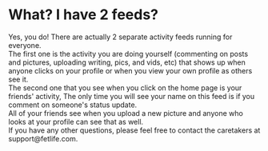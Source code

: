 # What? I have 2 feeds?

<div>
Yes, you do! There are actually 2 separate activity feeds running for everyone.</div>
<div>
</div>
<div>
The first one is the activity you are doing yourself (commenting on posts and pictures, uploading writing, pics, and vids, etc) that shows up when anyone clicks on your profile or when you view your own profile as others see it.</div>
<div>
</div>
<div>
The second one that you see when you click on the home page is your friends' activity, The only time you will see your name on this feed is if you comment on someone's status update.</div>
<div>
</div>
<div>
All of your friends see when you upload a new picture and anyone who looks at your profile can see that as well.</div>
<div>
</div>
<div>
If you have any other questions, please feel free to contact the caretakers at support@fetlife.com.</div>
